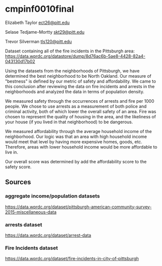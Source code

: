 # cmpinf0010final

Elizabeth Taylor ect26@pitt.edu

Selase Tedjame-Mortty skt29@pitt.edu

Trevor Silverman tls120@pitt.edu

Dataset containing all of the fire incidents in the Pittsburgh area: https://data.wprdc.org/datastore/dump/8d76ac6b-5ae8-4428-82a4-043130d17b02

Using the datasets from the neighborhoods of Pittsburgh, we have determined the best neighborhood to be North Oakland. Our measure of "bestness" is defined by our metric of safety and affordability. We came to this conclusion after reviewing the data on fire incidents and arrests in the neighborhoods and analyzed the data in terms of population density.



We measured safety through the occurrences of arrests and fire per 1000 people. We chose to use arrests as a measurement of both police and criminal activity, both of which lower the overall safety of an area. Fire was chosen to represent the quality of housing in the area, and the likeliness of your house (if you lived in that neighborhood) to be dangerous.



We measured affordability through the average household income of the neighborhood. Our logic was that an area with high household income would meet that level by having more expensive homes, goods, etc. Therefore, areas with lower household income would be more affordable to live in.



Our overall score was determined by add the affordability score to the safety score.

## Sources
### aggregate income/population datasets
https://data.wprdc.org/dataset/pittsburgh-american-community-survey-2015-miscellaneous-data

### arrests dataset
https://data.wprdc.org/dataset/arrest-data

### Fire Incidents dataset
https://data.wprdc.org/dataset/fire-incidents-in-city-of-pittsburgh
